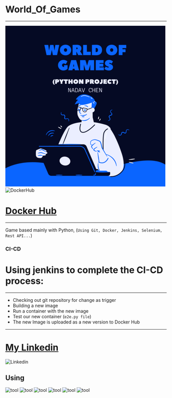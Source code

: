 # World_Of_Games
---
![World Of Games](worldofgames.png)
![DockerHub](https://d1q6f0aelx0por.cloudfront.net/product-logos/644d2f15-c5db-4731-a353-ace6235841fa-registry.png)
# [Docker Hub]
---
Game based mainly with Python, (`Using Git, Docker, Jenkins, Selenium, Rest API...`)
### CI-CD 
# Using jenkins to complete the CI-CD process:
---
- Checking out git repository for change as trigger
- Building a new image
- Run a container with the new image
- Test our new container (`e2e.py file`)
- The new Image is uploaded as a new version to Docker Hub
---

# [My Linkedin]
![Linkedin](http://www.myiconfinder.com/uploads/iconsets/256-256-6015c9ab375a98f6b6dfd60795f1ef9d.png)
## Using
![tool](https://awaywithideas.com/wp-content/uploads/2019/10/Python.svg_-e1571602766898.png) ![tool](https://static.plumsail.com/wp-content/uploads/2017/11/api-feature.png) ![tool](https://alternative.me/media/256/selenium-icon-r8to6r6vkc0esz9w-c.png) ![tool](https://d1q6f0aelx0por.cloudfront.net/product-logos/f5326186-8ae7-425c-a78d-7192dabf75be-jenkins.png) ![tool](https://bitbucket.gmasil.de/projects/CICD/avatar.png?s=256&v=1591109821599) ![tool](https://static.raymondcamden.com/images/logo-html.png) 

[My Linkedin]: https://www.linkedin.com/in/nadavchen22/
[Docker Hub]: https://hub.docker.com/repository/docker/nadav23chen/world_of_games
